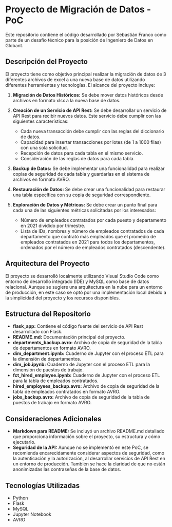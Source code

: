 # Proyecto de Migración de Datos - PoC

Este repositorio contiene el código desarrollado por Sebastián Franco como parte de un desafío técnico para la posición de Ingeniero de Datos en Globant.

## Descripción del Proyecto

El proyecto tiene como objetivo principal realizar la migración de datos de 3 diferentes archivos de excel a una nueva base de datos utilizando diferentes herramientas y tecnologías. El alcance del proyecto incluye:

1. **Migración de Datos Históricos:** Se debe mover datos históricos desde archivos en formato xlsx a la nueva base de datos.

2. **Creación de un Servicio de API Rest:** Se debe desarrollar un servicio de API Rest para recibir nuevos datos. Este servicio debe cumplir con las siguientes características:
   - Cada nueva transacción debe cumplir con las reglas del diccionario de datos.
   - Capacidad para insertar transacciones por lotes (de 1 a 1000 filas) con una sola solicitud.
   - Recepción de datos para cada tabla en el mismo servicio.
   - Consideración de las reglas de datos para cada tabla.

3. **Backup de Datos:** Se debe implementar una funcionalidad para realizar copias de seguridad de cada tabla y guardarlas en el sistema de archivos en formato AVRO.

4. **Restauración de Datos:** Se debe crear una funcionalidad para restaurar una tabla específica con su copia de seguridad correspondiente.

5. **Exploración de Datos y Métricas:** Se debe crear un punto final para cada una de las siguientes métricas solicitadas por los interesados:

    - Número de empleados contratados por cada puesto y departamento en 2021 dividido por trimestre.
    - Lista de IDs, nombres y número de empleados contratados de cada departamento que contrató más empleados que el promedio de empleados contratados en 2021 para todos los departamentos, ordenados por el número de empleados contratados (descendente).

## Arquitectura del Proyecto

El proyecto se desarrolló localmente utilizando Visual Studio Code como entorno de desarrollo integrado (IDE) y MySQL como base de datos relacional. Aunque se sugiere una arquitectura en la nube para un entorno de producción, en este caso se optó por una implementación local debido a la simplicidad del proyecto y los recursos disponibles.

## Estructura del Repositorio

- **flask_app:** Contiene el código fuente del servicio de API Rest desarrollado con Flask.
- **README.md:** Documentación principal del proyecto.
- **departments_backup.avro:** Archivo de copia de seguridad de la tabla de departamentos en formato AVRO.
- **dim_department.ipynb:** Cuaderno de Jupyter con el proceso ETL para la dimensión de departamentos.
- **dim_job.ipynb:** Cuaderno de Jupyter con el proceso ETL para la dimensión de puestos de trabajo.
- **fct_hired_empleyee.ipynb:** Cuaderno de Jupyter con el proceso ETL para la tabla de empleados contratados.
- **hired_employees_backup.avro:** Archivo de copia de seguridad de la tabla de empleados contratados en formato AVRO.
- **jobs_backup.avro:** Archivo de copia de seguridad de la tabla de puestos de trabajo en formato AVRO.

## Consideraciones Adicionales

- **Markdown para README:** Se incluyó un archivo README.md detallado que proporciona información sobre el proyecto, su estructura y cómo ejecutarlo.
- **Seguridad de la API:** Aunque no se implementó en este PoC, se recomienda encarecidamente considerar aspectos de seguridad, como la autenticación y la autorización, al desarrollar servicios de API Rest en un entorno de producción. También se hace la claridad de que no están anonimizadas las contraseñas de la base de datos. 

## Tecnologías Utilizadas

- Python
- Flask
- MySQL
- Jupyter Notebook
- AVRO